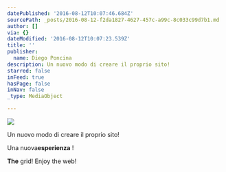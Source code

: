 ```yaml
---
datePublished: '2016-08-12T10:07:46.684Z'
sourcePath: _posts/2016-08-12-f2da1827-4627-457c-a99c-8c033c99d7b1.md
author: []
via: {}
dateModified: '2016-08-12T10:07:23.539Z'
title: ''
publisher:
  name: Diego Poncina
description: Un nuovo modo di creare il proprio sito!
starred: false
inFeed: true
hasPage: false
inNav: false
_type: MediaObject

---
```

![](https://the-grid-user-content.s3-us-west-2.amazonaws.com/412c3ee9-0107-4913-acea-1e1a04a4be52.jpg)

Un nuovo modo di creare il proprio sito!

Una nuova**esperienza** !

**The** grid! Enjoy the web!